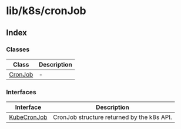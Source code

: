 # lib/k8s/cronJob

## Index

### Classes

| Class | Description |
| ------ | ------ |
| [CronJob](classes/CronJob.md) | - |

### Interfaces

| Interface | Description |
| ------ | ------ |
| [KubeCronJob](interfaces/KubeCronJob.md) | CronJob structure returned by the k8s API. |
